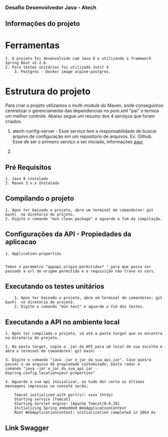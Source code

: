 ### Desafio Desenvolvedor Java - Atech

## Informações do projeto

# Ferramentas
	1. O projeto foi desenvolvido com Java 8 e utilizando o framework Spring Boot v2.2.6.
	2. Para testes unitários foi utilizado Junit 4
        3. Postgres - Docker image alpine-postgres.
  
# Estrutura do projeto
  Para criar o projeto utilizamos o multi-module do Maven, onde conseguimos 
  centrelizar o gerenciamento das dependencias no pom.xml "pai" e termos um
  melhor controle.
  Abaixo segue um resumo dos 4 serviços que foram criados.

  1. atech-config-server - Esse serviço tem a responsabilidade de buscar arquivo de 
     configuração em um repositorio de arquivos. Ex. Github.
     Esse de ser o primeiro serviço a ser iniciado, informações [aqui](https://github.com/viniciuscomics/atech-multi-module/tree/master/atech-config-server)
       
  2.    
	
## Pré Requisitos 
	1. Java 8 instalado
	2. Maven 3.x.x Instalado
	
## Compilando o projeto

	1. Apos ter baixado o projeto, abra um terminal de comando(ex: git bash)  no diretório do projeto.
	2. Digite o comando "mvn clean package" e aguarde o fim da compilação.
		
## Configurações da API - Propiedades da aplicacao

    1. Application.properties    
	
	
	Temos o parametro "appapi.origin-permitida=* " para que possa ser passado a url de origem permitida e a requisição não trave no cors.
	
## Executando os testes unitários
		1. Apos ter baixado o projeto, abra um terminal de comando(ex: git bash)  no diretório do projeto.
		2. Digite o comando "mvn test" e aguarde o fim dos testes.
		 
## Executando a API no ambiente local

	1. Após ter compilado o projeto, vá até a pasta target que se encontra no diretório do projeto.

	2. Na pasta target, copie o .jar da API para um local de sua escolha e abra o terminal de comando(ex: git bash)
	
	3. Digite o comando "java -jar o_jar_da_sua_api.jar". Caso queira passar o um arquivo de propiedade customizado, basta rodar o              comando "java -jar o_jar_da_sua_api.jar -Dspring.config.location=your.properties"
	
	4. Aguarde o sua api inicializar, se tudo der certo as últimas mensagens impressas no console serão;
		
		Tomcat initialized with port(s): xxxx (http)
		Starting service [Tomcat]
		Starting Servlet engine: [Apache Tomcat/9.0.29]
		Initializing Spring embedded WebApplicationContext
		Root WebApplicationContext: initialization completed in 2664 ms
		
## Link Swagger

	
